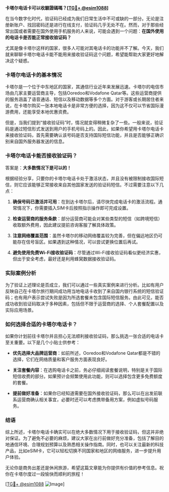 **卡塔尔电话卡可以收驗證碼嗎？[[TG💪+ @esim1088](https://t.me/s/esim1088)]**

在当今数字化时代，验证码已经成为我们日常生活中不可或缺的一部分。无论是注册新账户、找回密码还是进行在线支付，验证码几乎无处不在。然而，对于那些经常出国或者需要在国外使用手机服务的人来说，可能会遇到一个问题：**在国外使用的电话卡是否能正常接收验证码？**

尤其是像卡塔尔这样的国家，很多人可能对其电话卡的功能并不了解。今天，我们就来聊聊卡塔尔电话卡能不能用来接收验证码这个问题，希望能帮助大家更好地解决这个疑惑。

### 卡塔尔电话卡的基本情况

卡塔尔是一个位于中东地区的国家，其通信行业近年来发展迅速。卡塔尔的电信市场由几家主要运营商主导，包括Ooredoo和Vodafone Qatar等。这些运营商提供的服务涵盖了语音通话、短信以及移动数据等多个方面。对于游客或长期居住者来说，在卡塔尔购买一张本地电话卡是非常方便的选择，因为这不仅可以节省国际漫游费用，还能享受本地优惠资费。

但是，当我们提到“接收验证码”时，情况就变得稍微复杂了一些。一般来说，验证码是通过短信形式发送到用户的手机号码上的。因此，如果你希望用卡塔尔电话卡来接收验证码，首先需要确认该号码是否支持国际短信功能，并且是否能够正确识别来自国外服务器发送的信息。

### 卡塔尔电话卡能否接收验证码？

答案是：**大多数情况下是可以的！**

根据经验分享，只要你的卡塔尔电话卡处于激活状态，并且没有被限制接收国际短信，则它应该能够正常接收来自其他国家发送的验证码短信。不过需要注意以下几点：

1. **确保号码已激活并可用**：在到达卡塔尔后，请尽快完成电话卡的激活流程。通常情况下，你需要插入SIM卡后按照指示操作即可完成设置。
   
2. **检查运营商的服务条款**：部分运营商可能会对某些类型的短信（如跨境短信）收取额外费用，因此建议提前咨询客服了解具体政策。
   
3. **注意网络覆盖范围**：虽然卡塔尔的移动网络覆盖较为完善，但在偏远地区仍可能存在信号盲区。如果遇到这种情况，可以尝试更换位置后再试。
   
4. **避免使用免费Wi-Fi接收验证码**：尽管通过Wi-Fi接收验证码看似更经济实惠，但出于安全考虑，最好还是利用蜂窝数据接收验证码。

### 实际案例分析

为了验证上述理论是否成立，我们可以通过一些真实案例来进行分析。比如有用户反映自己在卡塔尔旅行期间成功用当地电话卡收到了来自国内银行系统的短信验证码；也有用户表示尝试失败是因为所选套餐未包含国际短信服务。由此可见，能否成功收到验证码取决于多种因素，包括但不限于运营商的选择、个人套餐配置以及实际应用场景。

### 如何选择合适的卡塔尔电话卡？

如果你计划前往卡塔尔并且担心无法顺利接收验证码，那么挑选一张合适的电话卡至关重要。以下是几个小贴士供参考：

- **优先选择大品牌运营商**：如前所述，Ooredoo和Vodafone Qatar都是不错的选择，它们在网络质量和客户服务方面表现良好。
  
- **关注套餐内容**：在选购电话卡之前，务必仔细阅读套餐说明，特别是关于国际短信收费的部分。如果预计会频繁使用此功能，则可以选择包含更多免费额度的套餐。
  
- **提前做好准备**：如果你已经知道需要在国外接收验证码，那么可以在出发前联系运营商确认相关事宜，必要时还可以考虑携带备用方案，例如虚拟号码服务。

### 结语

综上所述，卡塔尔电话卡确实可以在绝大多数情况下用于接收验证码，但这并非绝对保证。为了避免不必要的麻烦，建议大家在出行前做好充分准备，包括了解目的地通信环境、合理规划预算以及熟悉相关操作指南。同时，也可以关注最新的科技产品，比如eSIM卡，它可以轻松切换不同国家和地区的网络服务，进一步提升用户体验。

无论你是商务出差还是休闲旅游，希望这篇文章能为你提供有价值的参考信息。祝你在卡塔尔度过一段愉快而顺利的旅程！

[[TG💪+ @esim1088](https://t.me/s/esim1088) ![Image](https://i.postimg.cc/4NQfJmqS/Snipaste-2025-05-13-00-14-12.png)]